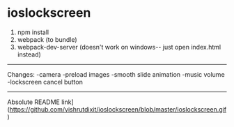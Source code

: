 # ioslockscreen

1. npm install
2. webpack (to bundle)
3. webpack-dev-server (doesn't work on windows-- just open index.html instead)

------

Changes:
-camera
-preload images
-smooth slide animation
-music volume
-lockscreen cancel button

------

Absolute README link](https://github.com/vishrutdixit/ioslockscreen/blob/master/ioslockscreen.gif)
